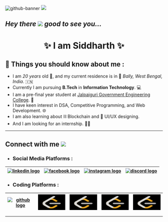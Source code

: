 ![github-banner](https://github.com/ATLAS2002/ATLAS2002/assets/123821746/81aaa4a4-317a-4695-aa2e-01bbf75a55be)
<a href="https://www.youtube.com/watch?v=dQw4w9WgXcQ"><img src="https://user-images.githubusercontent.com/73097560/115834477-dbab4500-a447-11eb-908a-139a6edaec5c.gif"></a>

<h2> <em>Hey there</em> <img src = "https://raw.githubusercontent.com/MartinHeinz/MartinHeinz/master/wave.gif" width = 30px><em>   good to see you...</em></h2>
<h1 align='center'>✨ I am Siddharth ✨</h1>

## :star2: Things you should know about me :
- I am _20 years_ old :boy:, and my current residence is in :round_pushpin: _Bally, West Bengal, India_. 🇮🇳
- Currently I am pursuing **B.Tech** in **Information Technology**. :computer:
- I am a pre-final year student at [Jalpaiguri Government Engineering College](https://en.wikipedia.org/wiki/Jalpaiguri_Government_Engineering_College). :school:
- I have keen interest in DSA, Competitive Programming, and Web Development. :globe_with_meridians:
- I am also learning about :chains: Blockchain and :art: UI/UX designing.
- And I am looking for an internship. :man_technologist:

<hr/>

<h2> Connect with me <img src='https://raw.githubusercontent.com/ShahriarShafin/ShahriarShafin/main/Assets/handshake.gif' width="100px"> </h2>

- <h3> Social Media Platforms : </h3>
<div align="center">

| [<img src="https://raw.githubusercontent.com/maurodesouza/profile-readme-generator/master/src/assets/icons/social/linkedin/default.svg" alt="linkedin logo" title="Siddharth Biswas" width="110" height="50">](https://www.linkedin.com/in/siddharth-biswas-8380b422a)  | [<img src="https://raw.githubusercontent.com/maurodesouza/profile-readme-generator/master/src/assets/icons/social/facebook/default.svg" alt="facebook logo" title="Siddharth Biswas" width="110" height="50">](https://www.facebook.com/siddharth.biswas.796) |  [<img src="https://raw.githubusercontent.com/maurodesouza/profile-readme-generator/master/src/assets/icons/social/instagram/default.svg" alt="instagram logo" title="siddhartho_milos" width="110" height="50">](https://www.instagram.com/siddhartho_milos) |  [<img src="https://raw.githubusercontent.com/maurodesouza/profile-readme-generator/master/src/assets/icons/social/discord/default.svg" alt="discord logo" title="atlas_2002" width="110" height="50">](https://www.discordapp.com/users/670861379456073731) |
|---|---|---|---|
</div>

- <h3>Coding Platforms :</h3>
<div align="center">

| [<img src="https://raw.githubusercontent.com/rahulbanerjee26/githubAboutMeGenerator/main/icons/github.svg" alt="github logo" title="ATLAS2002" width="110" height="50">](https://www.github.com/ATLAS2002) | [<img src="leetcode-logo.svg" alt="leetcode logo" title="ATLAS2002" width="110" height="50">](https://leetcode.com/ATLAS2002) | [<img src="leetcode-logo.svg" alt="leetcode logo" title="ATLAS2002" width="110" height="50">](https://leetcode.com/ATLAS2002) | [<img src="leetcode-logo.svg" alt="leetcode logo" title="ATLAS2002" width="110" height="50">](https://leetcode.com/ATLAS2002) | [<img src="leetcode-logo.svg" alt="leetcode logo" title="ATLAS2002" width="110" height="50">](https://leetcode.com/ATLAS2002) |
|---|---|---|---|---|
</div>

<!-- <div align="center">
<a href = 'https://www.linkedin.com/in/siddharth-biswas-8380b422a'> 
  <img src="https://raw.githubusercontent.com/maurodesouza/profile-readme-generator/master/src/assets/icons/social/linkedin/default.svg" width="110" height="50" alt="linkedin logo" title="Siddharth Biswas" />
</a>
<a href = 'https://www.facebook.com/siddharth.biswas.796'> 
  <img src="https://raw.githubusercontent.com/maurodesouza/profile-readme-generator/master/src/assets/icons/social/facebook/default.svg" width="110" height="50" alt="facebook logo" title="Siddharth Biswas" />
</a>
<a href = 'https://www.instagram.com/siddhartho_milos'> 
  <img src="https://raw.githubusercontent.com/maurodesouza/profile-readme-generator/master/src/assets/icons/social/instagram/default.svg" width="110" height="50" alt="instagram logo" title="siddhartho_milos" />
</a>
<a href = 'https://www.discordapp.com/users/670861379456073731'> 
  <img src="https://raw.githubusercontent.com/maurodesouza/profile-readme-generator/master/src/assets/icons/social/discord/default.svg" width="110" height="50" alt="discord logo" title="atlas_2002" />
</a>
<a href = 'https://www.github.com/ATLAS2002'> 
  <img width = "110" height="50" alt="github logo" title="ATLAS2002" src="https://raw.githubusercontent.com/rahulbanerjee26/githubAboutMeGenerator/main/icons/github.svg"/>
</a>
</div> -->

<hr/>

<!-- <h2> My Skills <img src = "https://media2.giphy.com/media/QssGEmpkyEOhBCb7e1/giphy.gif?cid=ecf05e47a0n3gi1bfqntqmob8g9aid1oyj2wr3ds3mg700bl&rid=giphy.gif" width = 32px> </h2>

- <h3>Languages : </h3> -->
